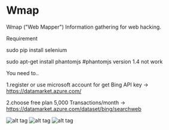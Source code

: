 Wmap
====

Wmap ("Web Mapper") Information gathering for web hacking.

Requirement

sudo pip install selenium

sudo apt-get install phantomjs #phantomjs version 1.4 not work

You need to..

1.register or use microsoft account for get Bing API key -> https://datamarket.azure.com/

2.choose free plan 5,000 Transactions/month -> https://datamarket.azure.com/dataset/bing/searchweb

![alt tag](http://mayaseven.com/img/wmap7.png)
![alt tag](http://mayaseven.com/img/wmap.png)
![alt tag](http://mayaseven.com/img/wmap8.png)
